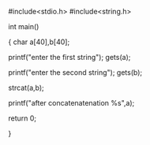 #include<stdio.h>
#include<string.h>


int main()

{
   char a[40],b[40];
   
   printf("enter the first string");
   gets(a);
   
   printf("enter the second string");
   gets(b);
   
   strcat(a,b);
   
   printf("after concatenatenation %s",a);
   
   return 0;
   
   
   }
